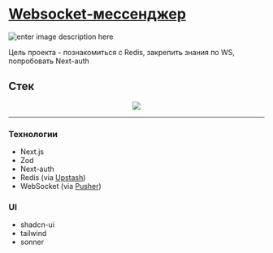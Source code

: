 
# [Websocket-мессенджер](https://wsmessenger.vercel.app/)

![enter image description here](https://i.imgur.com/PqyqFQi.jpg)

Цель проекта - познакомиться с Redis, закрепить знания по WS, попробовать Next-auth

## Стек

<p align="center">
  <a href="https://skillicons.dev">
    <img src="https://skillicons.dev/icons?i=ts,next,redis" />
  </a>
</p>

<hr />

### Технологии
- Next.js
- Zod
- Next-auth
- Redis (via [Upstash](https://upstash.com/))
- WebSocket (via [Pusher](https://pusher.com/channels/))

### UI
- shadcn-ui
- tailwind
- sonner